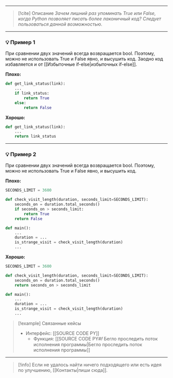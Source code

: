 ***

> [!cite] Описание
>_Зачем лишний раз упоминать True или False, когда Python позволяет писать более лаконичный код? Следует пользоваться данной возможностью._

***
### 💡 Пример 1
При сравнении двух значений всегда возвращается bool. Поэтому, можно не использовать True и False явно, и высушить код. Заодно код избавляется и от [[Избыточные if-else|избыточных if-else]].

**Плохо:**
```python
def get_link_status(link):
    ...
    if link_status:
        return True
    else:
        return False
```

**Хорошо:**
```python
def get_link_status(link):
    ...
    return link_status
```

***
### 💡 Пример 2
При сравнении двух значений всегда возвращается bool. Поэтому, можно не использовать True и False явно, и высушить код.

**Плохо:**
```python
SECONDS_LIMIT = 3600

def check_visit_length(duration, seconds_limit=SECONDS_LIMIT):
    seconds_on = duration.total_seconds()
    if seconds_on > seconds_limit:
        return True
    return False

def main():
    ...
    duration = ...
    is_strange_visit = check_visit_length(duration)
    ...
```

**Хорошо:**
```python
SECONDS_LIMIT = 3600

def check_visit_length(duration, seconds_limit=SECONDS_LIMIT):
    seconds_on = duration.total_seconds()
    return seconds_on > seconds_limit

def main():
    ...
    duration = ...
    is_strange_visit = check_visit_length(duration)
    ...
```

> [!example] Связанные кейсы
>- Интерфейс: [[SOURCE CODE PY]]
>	- Функция: [[SOURCE CODE PY#𝑓 Бегло проследить поток исполнения программы|Бегло проследить поток исполнения программы]]

***

> [!info]
> Если не удалось найти ничего подходящего или есть идея по улучшению, [[Контакты|пиши сюда]].
